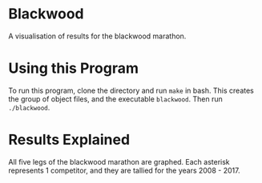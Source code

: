 # Blackwood
A visualisation of results for the blackwood marathon.

# Using this Program
To run this program, clone the directory and run `make` in bash.
This creates the group of object files, and the executable `blackwood`.
Then run `./blackwood`.

# Results Explained
All five legs of the blackwood marathon are graphed. Each asterisk represents 1 competitor, and they are tallied for the years 2008 - 2017.
